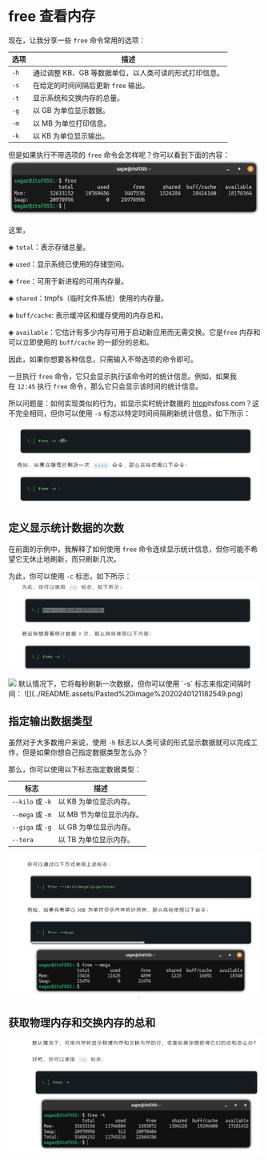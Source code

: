 # free 查看内存

现在，让我分享一些 `free` 命令常用的选项：

| 选项 | 描述 |
| ---- | ---- |
| `-h` | 通过调整 KB、GB 等数据单位，以人类可读的形式打印信息。 |
| `-s` | 在给定的时间间隔后更新 `free` 输出。 |
| `-t` | 显示系统和交换内存的总量。 |
| `-g` | 以 GB 为单位显示数据。 |
| `-m` | 以 MB 为单位打印信息。 |
| `-k` | 以 KB 为单位显示输出。 |

但是如果执行不带选项的 `free` 命令会怎样呢？你可以看到下面的内容：
![](../README.assets/Pasted%20image%2020240121182318.png)


这里，

◈ `total`：表示存储总量。

◈ `used`：显示系统已使用的存储空间。

◈ `free`：可用于新进程的可用内存量。

◈ `shared`：tmpfs（临时文件系统）使用的内存量。

◈ `buff/cache`: 表示缓冲区和缓存使用的内存总和。

◈ `available`：它估计有多少内存可用于启动新应用而无需交换。它是`free` 内存和可以立即使用的 `buff/cache` 的一部分的总和。

因此，如果你想要各种信息，只需输入不带选项的命令即可。

一旦执行 `free` 命令，它只会显示执行该命令时的统计信息。例如，如果我在 `12:45` 执行 `free` 命令，那么它只会显示该时间的统计信息。

所以问题是：如何实现类似的行为，如显示实时统计数据的 [htop](https://mp.weixin.qq.com/s?__biz=MjM5NjQ4MjYwMQ==&mid=2664695949&idx=2&sn=d3ed8b6b18079242c6404ec636c2acc0&chksm=bc05c5270ac7b3f4eb19f7d1591eedf0bab1177e138651e93a7e26d8d254f67e344d146d3293&scene=126&sessionid=1705757262&key=7cedef53c5f4beed98dc6d80ff54c7713d43c7a1190978c942d04fb549196a8eff9b6bb6804ee67011a7500a908de8ccd8ed6fd52022e43867310591c343b848323d9224d63998612b89b76d9ac90a28d2e628964120ff0809bd03a3e83d42a8fcc4d39a4b6c8d66a6ea30f34c08df6e89d99e2d0e5a8e341eafb3764ca73e19&ascene=0&uin=MTg2NTA5OTQ3Nw%3D%3D&devicetype=Windows+11+x64&version=6309091b&lang=zh_CN&countrycode=CN&exportkey=n_ChQIAhIQk6uxfJXH3lg4RmZ6YkmHRRLgAQIE97dBBAEAAAAAAAHqBXeVJ8IAAAAOpnltbLcz9gKNyK89dVj0ZWezWzOZGDWNEWlFzHeBn7XcQCurB5lk%2FY%2BsS6UlMZfYNfGFa6xQrSefxbCK%2BRXiDgzXACDoMqdKITTG2%2BsIdt7rMHXfwMWV1ftVDtGaso1FON3fYhU%2BChacwaXMyPUZ53oBZTdrWTWFmwjq3UIKkiitsv9xE%2FmU%2B%2FYflwqr7VmU8cZ9F8GeqO%2BY2dIA%2FkBd7eTox4Y5pAijxtVmLLeo1i7ze6E62kg66UP6C96rPHd25te3JB4d5k0r&acctmode=0&pass_ticket=dFRygnFPx%2FfgouAJfZEQIXrORdxhdFacUz4NRBqktfwPYw8RRV8GOzyqIjLU%2BMZNt2PJo2W9Ad4TgZ2PBVFWww%3D%3D&wx_header=1&fasttmpl_type=0&fasttmpl_fullversion=7038836-zh_CN-zip&fasttmpl_flag=1)itsfoss.com？这不完全相同，但你可以使用 `-s` 标志以特定时间间隔刷新统计信息，如下所示：

![](../README.assets/Pasted%20image%2020240121182428.png)


## 定义显示统计数据的次数

在前面的示例中，我解释了如何使用 `free` 命令连续显示统计信息，但你可能不希望它无休止地刷新，而只刷新几次。

为此，你可以使用 `-c` 标志，如下所示：
![](../README.assets/Pasted%20image%2020240121182502.png)

<img src="https://mmbiz.qpic.cn/sz_mmbiz_gif/W9DqKgFsc68jKNJtLK6EdcCuzWoWrv938fEib2l9hMpib3nA7wdA2aA9RjQ7ZURAOLLxPa0iaaUJ6L7xbiawdXicpqg/640?wx_fmt=gif&from=appmsg&wxfrom=5&wx_lazy=1&wx_co=1"/>
默认情况下，它将每秒刷新一次数据，但你可以使用 `-s` 标志来指定间隔时间：
![](../README.assets/Pasted%20image%2020240121182549.png)

## 指定输出数据类型

虽然对于大多数用户来说，使用 `-h` 标志以人类可读的形式显示数据就可以完成工作，但是如果你想自己指定数据类型怎么办？

那么，你可以使用以下标志指定数据类型：

|标志|描述|
|---|---|
|`--kilo` 或 `-k`|以 KB 为单位显示内存。|
|`--mega` 或 `-m`|以 MB 节为单位显示内存。|
|`--giga` 或 `-g`|以 GB 为单位显示内存。|
|`--tera`|以 TB 为单位显示内存。|


![](../README.assets/Pasted%20image%2020240121182637.png)


## 获取物理内存和交换内存的总和
![](../README.assets/Pasted%20image%2020240121182701.png)

